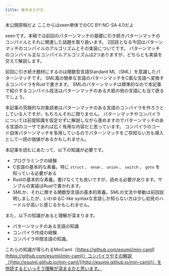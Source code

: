 ```yaml
---
title: 後半まえがき
---
```


未公開原稿だよ
ここからはκeen単体でのCC BY-NC-SA 4.0だよ

κeenです。本稿では前回のパターンマッチの基礎に引き続きパターンマッチのコンパイルとそれに関連した話題を取り扱います。
2回目となる今回はパターンマッチのコンパイルのアルゴリズムとその実装についてです。
パターンマッチのコンパイル主なコンパイルアルゴリズムは2つありますが、どちらとも実装を交えて解説します。
<!-- 2回目というか後編？最終回？ -->

前回に引き続き題材にするのは関数型言語Standard ML（SML）を意識したパターンマッチです。
SML風の簡単な言語のパターンマッチをC風な言語へ変換するコンパイラをRustで書きます。
SMLのパターンマッチは標準的なので本記事で紹介するコンパイル技法はパターンマッチのある大抵の他の言語にも当て嵌るでしょう。

本記事の究極的な対象読者はパターンマッチのある言語のコンパイラを作ろうとしている人ですが、もちろんそれに限りません。
パターンマッチやコンパイラについては前提知識を仮定せずに解説しながら進めますのでパターンマッチのある言語のユーザであれば広く有用な内容だと思っています。
コンパイラのコード自体パターンマッチを多用しているのでパターンマッチをご存知ない方も導入として一読の価値があるかもしれません。

本記事を読むにあたって、以下の知識が必要です。

* プログラミングの経験
* C言語の基本的な素養。特に `struct` 、 `enum` 、 `union` 、 `switch` 、 `goto` を知っている必要がある
* Rustの基本的な素養。書けなくても良いですが、読める必要があります。サンプルの実装はRustで書かれます。
* SMLか、それに類する関数型言語の基本的素養。SMLの文法や挙動は前回説明しましたが、いわゆるC-like syntaxな言語しか知らない方は少し初見のハードルが高いと感じるかもしれません。

また、以下の知識があると理解が深まります。

* パターンマッチのある言語の知識
* コンパイラ作成の経験
* コンパイラ中間言語の知識。


これらの知識が得られるMinCaml（[https://github.com/esumii/min-caml](https://github.com/esumii/min-caml)）コンパイラやその解説（[http://esumii.github.io/min-caml/](http://esumii.github.io/min-caml/)）を併読するといっそう理解が深まるかと思います。

